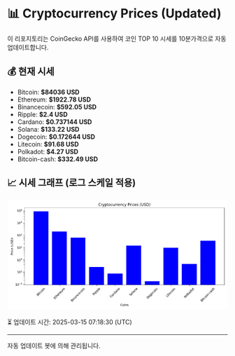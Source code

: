 
# 📊 Cryptocurrency Prices (Updated)

이 리포지토리는 CoinGecko API를 사용하여 코인 TOP 10 시세를 10분가격으로 자동 업데이트합니다.

## 💰 현재 시세
- Bitcoin: **$84036 USD**
- Ethereum: **$1922.78 USD**
- Binancecoin: **$592.05 USD**
- Ripple: **$2.4 USD**
- Cardano: **$0.737144 USD**
- Solana: **$133.22 USD**
- Dogecoin: **$0.172644 USD**
- Litecoin: **$91.68 USD**
- Polkadot: **$4.27 USD**
- Bitcoin-cash: **$332.49 USD**

## 📈 시세 그래프 (로그 스케일 적용)
![Crypto Prices](crypto_prices.png)

⏳ 업데이트 시간: 2025-03-15 07:18:30 (UTC)

---
자동 업데이트 봇에 의해 관리됩니다.
